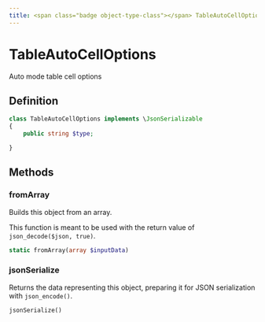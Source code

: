 ```yaml
---
title: <span class="badge object-type-class"></span> TableAutoCellOptions
---
```

# <span class="badge object-type-class"></span> TableAutoCellOptions

Auto mode table cell options

## Definition

```php
class TableAutoCellOptions implements \JsonSerializable
{
    public string $type;

}
```
## Methods

### <span class="badge object-method"></span> fromArray

Builds this object from an array.

This function is meant to be used with the return value of `json_decode($json, true)`.

```php
static fromArray(array $inputData)
```

### <span class="badge object-method"></span> jsonSerialize

Returns the data representing this object, preparing it for JSON serialization with `json_encode()`.

```php
jsonSerialize()
```

